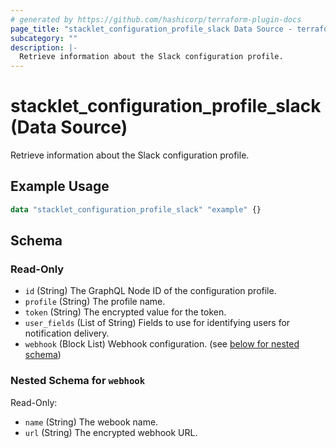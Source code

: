 ```yaml
---
# generated by https://github.com/hashicorp/terraform-plugin-docs
page_title: "stacklet_configuration_profile_slack Data Source - terraform-provider-stacklet"
subcategory: ""
description: |-
  Retrieve information about the Slack configuration profile.
---
```


# stacklet_configuration_profile_slack (Data Source)

Retrieve information about the Slack configuration profile.

## Example Usage

```terraform
data "stacklet_configuration_profile_slack" "example" {}
```

<!-- schema generated by tfplugindocs -->
## Schema

### Read-Only

- `id` (String) The GraphQL Node ID of the configuration profile.
- `profile` (String) The profile name.
- `token` (String) The encrypted value for the token.
- `user_fields` (List of String) Fields to use for identifying users for notification delivery.
- `webhook` (Block List) Webhook configuration. (see [below for nested schema](#nestedblock--webhook))

<a id="nestedblock--webhook"></a>
### Nested Schema for `webhook`

Read-Only:

- `name` (String) The webook name.
- `url` (String) The encrypted webhook URL.
